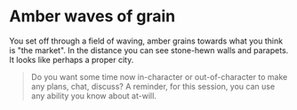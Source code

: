 # Amber waves of grain

You set off through a field of waving, amber grains towards what you think is "the market". In the distance you can see stone-hewn walls and parapets. It looks like perhaps a proper city. 

> Do you want some time now in-character or out-of-character to make any plans, chat, discuss? A reminder, for this session, you can use any ability you know about at-will. 
